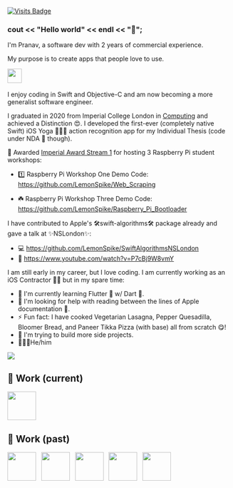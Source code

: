 [![Visits Badge](https://badges.pufler.dev/visits/LemonSpike/LemonSpike?color=black&logo=github)](https://badges.pufler.dev)

### cout << "Hello world" << endl << "👋";

I'm Pranav, a software dev with 2 years of commercial experience.

My purpose is to create apps that people love to use.

<a href="https://www.linkedin.com/in/pranavkasetti/"><img src="https://img.icons8.com/ios-filled/64/555555/linkedin.svg" width="32"/></a>
&nbsp;

I enjoy coding in Swift and Objective-C and am now becoming a more generalist software engineer.

I graduated in 2020 from Imperial College London in [Computing](http://www.imperial.ac.uk/computing/prospective-students/courses/pg/msc-computing/) and achieved a Distinction 😍. I developed the first-ever (completely native Swift) iOS Yoga 🧘🏾‍♂️ action recognition app for my Individual Thesis (code under NDA 📄 though). 

🥰 Awarded [Imperial Award Stream 1](https://www.imperialcollegeunion.org/your-development/imperial-award) for hosting 3 Raspberry Pi student workshops:

- 1️⃣ Raspberry Pi Workshop One Demo Code: https://github.com/LemonSpike/Web_Scraping

- ☘️ Raspberry Pi Workshop Three Demo Code: https://github.com/LemonSpike/Raspberry_Pi_Bootloader

I have contributed to Apple's 🛠swift-algorithms🛠 package already and gave a talk at ✨NSLondon✨:

- 💻 https://github.com/LemonSpike/SwiftAlgorithmsNSLondon
- 🎥 https://www.youtube.com/watch?v=P7cBj9W8vmY

I am still early in my career, but I love coding. I am currently working as an iOS Contractor 👷🏾 but in my spare time:

- 🌱 I'm currently learning Flutter 🐥 w/ Dart 🎯.
- 🤔 I'm looking for help with reading between the lines of Apple documentation 🤔.
- ⚡ Fun fact: I have cooked Vegetarian Lasagna, Pepper Quesadilla, Bloomer Bread, and Paneer Tikka Pizza (with base) all from scratch 😋!
- 🥅 I'm trying to build more side projects.
- 🚶🏾‍♂️He/him

<img src="https://github-readme-streak-stats.herokuapp.com/?user=LemonSpike&theme=default&hide_border=true&fire=e25822&currStreakLabel=e25822&dates=aaa&background=fff" />

## 🌳 Work (current)
<a href="https://apps.apple.com/us/app/hear-me-now/id1079397776"><img src="https://is2-ssl.mzstatic.com/image/thumb/Purple124/v4/de/d8/95/ded895b4-3ca3-4b90-31fe-9e48c67aa260/AppIcon-1x_U007emarketing-0-10-0-0-85-220.png/128x0w.png" width="64" height="64"></a>

## 🌲 Work (past)

<a href="https://apps.apple.com/gb/app/met-office-weather-forecast/id1068146838"><img src="https://is3-ssl.mzstatic.com/image/thumb/Purple124/v4/75/53/e1/7553e18c-2244-bb1c-f80f-a8d2d3f428ba/AppIcon-0-0-1x_U007emarketing-0-0-0-6-0-0-sRGB-0-0-0-GLES2_U002c0-512MB-85-220-0-0.png/128x0w.png" width="64" height="64"></a>
&nbsp;
<a href="https://apps.apple.com/gb/app/tesco-pay-for-simple-checkout/id917685544"><img src="https://is2-ssl.mzstatic.com/image/thumb/Purple124/v4/6f/4b/ca/6f4bcaa0-3ea5-2ca4-73e8-f01d732d7c4a/AppIcon-0-0-1x_U007emarketing-0-0-0-7-0-0-sRGB-0-0-0-GLES2_U002c0-512MB-85-220-0-0.png/128x0w.png" width="64" height="64"></a>
&nbsp;
<a href="https://apps.apple.com/gb/app/racing-post-horse-racing/id339003373"><img src="https://is3-ssl.mzstatic.com/image/thumb/Purple124/v4/ea/ed/70/eaed7087-63f9-6a47-37f6-b7ab4fe1098f/AppIcon-1x_U007emarketing-0-5-0-0-85-220.png/128x0w.png" width="64" height="64"></a>
&nbsp;
<a href="https://apps.apple.com/us/app/reelshot-video-editor/id1449364632"><img src="https://is5-ssl.mzstatic.com/image/thumb/Purple114/v4/87/72/cf/8772cffa-3434-9f13-5a1d-92985894c00d/AppIcon-0-0-1x_U007emarketing-0-0-0-7-0-0-sRGB-0-0-0-GLES2_U002c0-512MB-85-220-0-0.png/128x0w.png" width="64" height="64"></a>
&nbsp;
<a href="https://apps.apple.com/gb/app/nutmeg-saving-investment/id1127250193"><img src="https://is3-ssl.mzstatic.com/image/thumb/Purple114/v4/cd/ec/f8/cdecf8d0-7a34-194a-7271-d499a042a5e5/AppIcon-0-1x_U007emarketing-0-7-0-85-220.png/128x0w.png" width="64" height="64"></a>
&nbsp;
